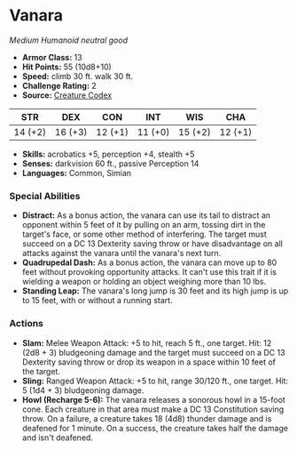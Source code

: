 # Vanara

*Medium* *Humanoid* *neutral good*

- **Armor Class:** 13
- **Hit Points:** 55 (10d8+10)
- **Speed:** climb 30 ft. walk 30 ft.
- **Challenge Rating:** 2
- **Source:** [Creature Codex](https://koboldpress.com/kpstore/product/creature-codex-for-5th-edition-dnd/)

| STR | DEX | CON | INT | WIS | CHA |
| --- | --- | --- | --- | --- | --- |
| 14 (+2) | 16 (+3) | 12 (+1) | 11 (+0) | 15 (+2) | 12 (+1) |

- **Skills:** acrobatics +5, perception +4, stealth +5
- **Senses:** darkvision 60 ft., passive Perception 14
- **Languages:** Common, Simian
### Special Abilities
- **Distract:** As a bonus action, the vanara can use its tail to distract an opponent within 5 feet of it by pulling on an arm, tossing dirt in the target's face, or some other method of interfering. The target must succeed on a DC 13 Dexterity saving throw or have disadvantage on all attacks against the vanara until the vanara's next turn.
- **Quadrupedal Dash:** As a bonus action, the vanara can move up to 80 feet without provoking opportunity attacks. It can't use this trait if it is wielding a weapon or holding an object weighing more than 10 lbs.
- **Standing Leap:** The vanara's long jump is 30 feet and its high jump is up to 15 feet, with or without a running start.
### Actions
- **Slam:** Melee Weapon Attack: +5 to hit, reach 5 ft., one target. Hit: 12 (2d8 + 3) bludgeoning damage and the target must succeed on a DC 13 Dexterity saving throw or drop its weapon in a space within 10 feet of the target.
- **Sling:** Ranged Weapon Attack: +5 to hit, range 30/120 ft., one target. Hit: 5 (1d4 + 3) bludgeoning damage.
- **Howl (Recharge 5-6):** The vanara releases a sonorous howl in a 15-foot cone. Each creature in that area must make a DC 13 Constitution saving throw. On a failure, a creature takes 18 (4d8) thunder damage and is deafened for 1 minute. On a success, the creature takes half the damage and isn't deafened.
